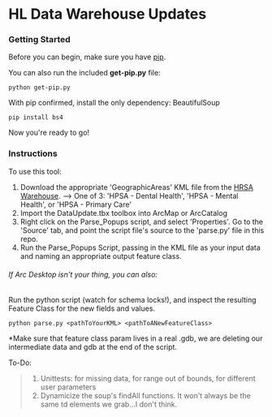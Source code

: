# HL Data Warehouse Updates

### Getting Started
Before you can begin, make sure you have [pip](https://pip.pypa.io/en/stable/installing/).

You can also run the included <strong>get-pip.py</strong> file:
```shell
python get-pip.py
```

With pip confirmed, install the only dependency: BeautifulSoup

```shell
pip install bs4
```

Now you're ready to go!

### Instructions


To use this tool:
  1. Download the appropriate 'GeographicAreas' KML file from the [HRSA Warehouse](https://datawarehouse.hrsa.gov/data/datadownload.aspx). --> One of 3: 'HPSA - Dental Health', 'HPSA - Mental Health', or 'HPSA - Primary Care'
  2. Import the DataUpdate.tbx toolbox into ArcMap or ArcCatalog
  3. Right click on the Parse_Popups script, and select 'Properties'. Go to the 'Source' tab, and point the script file's source to the 'parse.py' file in this repo.
  4. Run the Parse_Popups Script, passing in the KML file as your input data and naming an appropriate output feature class.

###### If Arc Desktop isn't your thing, you can also:

Run the python script (watch for schema locks!), and inspect the resulting Feature Class for the new fields and values.

```shell
python parse.py <pathToYourKML> <pathToANewFeatureClass>
```

*Make sure that feature class param lives in a real .gdb, we are deleting our intermediate data and gdb at the end of the script.

To-Do:
  >1. Unittests: for missing data, for range out of bounds, for different user parameters
  >2. Dynamicize the soup's findAll functions. It won't always be the same td elements we grab...I don't think.
